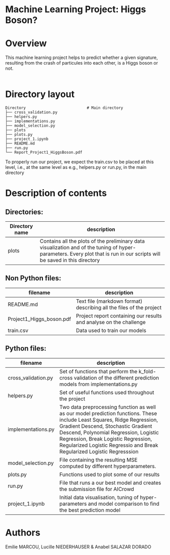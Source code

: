 Machine Learning Project: Higgs Boson?
==========

Overview
========
This machine learning project helps to predict whether a given signature, resulting from the crash 
of particules into each other, is a Higgs boson or not. <br/>
<br/>


Directory layout
================

    Directory                           # Main directory
    ├── cross_validation.py
    ├── helpers.py
    ├── implementations.py
    ├── model_selection.py
    ├── plots
    ├── plots.py
    ├── project_1.ipynb
    ├── README.md
    ├── run.py
    └── Report_Project1_HiggsBoson.pdf

To properly run our project, we expect the train.csv to be placed at this level, i.e., at the same level as e.g., 
helpers.py or run.py, in the main directory

Description of contents
==============

Directories:
---------
Directory name                  | description
--------------------------------|------------------------------------------
plots           			    |Contains all the plots of the preliminary data visualization and of the tuning of hyper-parameters. Every plot that is run in our scripts will be saved in this directory 


Non Python files:
-----------

filename                        | description
--------------------------------|------------------------------------------
README.md                       | Text file (markdown format) describing all the files of the project
Project1_Higgs_boson.pdf        | Project report containing our results and analyse on the challenge
train.csv                       | Data used to train our models


Python files:
---------

filename                        | description
--------------------------------|------------------------------------------
cross_validation.py             |Set of functions that perform the k_fold-cross validation of the different prediction models from implementations.py
helpers.py                      |Set of useful functions used throughout the project
implementations.py              |Two data preprocessing function as well as our model prediction functions. These include Least Squares, Ridge Regression, Gradient Descend, Stochastic Gradient Descend, Polynomial Regression, Logistic Regression, Break Logistic Regression, Regularized Logistic Regressio and Break Regularized Logistic Regresssion
model_selection.py              |File containing the resulting MSE computed by different hyperparameters.
plots.py                        |Functions used to plot some of our results
run.py                          |File that runs a our best model and creates the submission file for AICrowd
project_1.ipynb	                |Initial data visualisation, tuning of hyper-parameters and model comparison to find the best prediction model

Authors
=======
Emilie MARCOU, Lucille NIEDERHAUSER & Anabel SALAZAR DORADO
